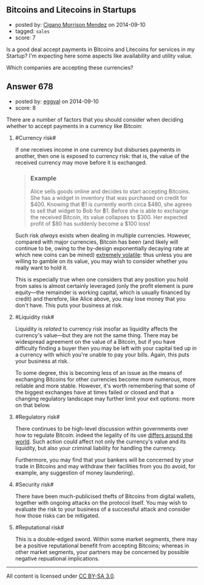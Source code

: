 ## Bitcoins and Litecoins in Startups

- posted by: [Cigano Morrison Mendez](https://stackexchange.com/users/1381366/cigano-morrison-mendez) on 2014-09-10
- tagged: `sales`
- score: 7

Is a good deal accept payments in Bitcoins and Litecoins for services in my Startup? I'm expecting here some aspects like availability and utility value.

Which companies are accepting these currencies?


## Answer 678

- posted by: [eggyal](https://stackexchange.com/users/310184/eggyal) on 2014-09-10
- score: 8

There are a number of factors that you should consider when deciding whether to accept payments in a currency like Bitcoin:

1. #Currency risk#

    If one receives income in one currency but disburses payments in another, then one is exposed to currency risk: that is, the value of the received currency may move before it is exchanged.

    > ### Example ###
    > 
    > Alice sells goods online and decides to start accepting Bitcoins.  She has a widget in inventory that was purchased on credit for $400.  Knowing that ฿1 is currently worth circa $480, she agrees to sell that widget to Bob for ฿1.  Before she is able to exchange the received Bitcoin, its value collapses to $300.  Her expected profit of $80 has suddenly become a $100 loss!

    Such risk *always* exists when dealing in multiple currencies.  However, compared with major currencies, Bitcoin has been (and likely will continue to be, owing to the by-design exponentially decaying rate at which new coins can be mined) [extremely volatile](https://www.google.com/finance?chdnp=1&chdd=1&chds=1&chdv=1&chvs=Linear&chdeh=0&chfdeh=0&chdet=1410390527818&chddm=248580&cmpto=CURRENCY:EURUSD&cmptdms=0&q=CURRENCY:BTCUSD&ntsp=1&ei=ytkQVKicDovGwAOA54Aw): thus unless you are willing to gamble on its value, you may wish to consider whether you really want to hold it.

    This is especially true when one considers that any position you hold from sales is almost certainly leveraged (only the profit element is pure equity&mdash;the remainder is working capital, which is usually financed by credit) and therefore, like Alice above, you may lose money that you don't have.  This puts your business at risk.

2. #Liquidity risk#

    Liquidity is *related* to currency risk insofar as liquidity affects the currency's value&mdash;but they are not the same thing.  There may be widespread agreement on the value of a Bitcoin, but if you have difficulty finding a buyer then you may be left with your capital tied up in a currency with which you're unable to pay your bills.  Again, this puts your business at risk.

    To some degree, this is becoming less of an issue as the means of exchanging Bitcoins for other currencies become more numerous, more reliable and more stable.  However, it's worth remembering that some of the biggest exchanges have at times failed or closed and that a changing regulatory landscape may further limit your exit options: more on that below.

3. #Regulatory risk#

    There continues to be high-level discussion within governments over how to regulate Bitcoin: indeed the legality of its use [differs around the world](http://en.wikipedia.org/wiki/Legality_of_Bitcoin_by_country).  Such action could affect not only the currency's value and its liquidity, but also your criminal liability for handling the currency.

    Furthermore, you may find that your bankers will be concerned by your trade in Bitcoins and may withdraw their facilities from you (to avoid, for example, any suggestion of money laundering).

4. #Security risk#

    There have been much-publicised thefts of Bitcoins from digital wallets, together with ongoing attacks on the protocol itself.  You may wish to evaluate the risk to your business of a successful attack and consider how those risks can be mitigated.

5. #Reputational risk#

    This is a double-edged sword.  Within some market segments, there may be a positive reputational benefit from accepting Bitcoins; whereas in other market segments, your partners may be concerned by possible negative repuational implications.



---

All content is licensed under [CC BY-SA 3.0](https://creativecommons.org/licenses/by-sa/3.0/).

